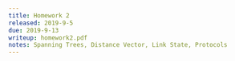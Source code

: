 ```yaml
---
title: Homework 2
released: 2019-9-5
due: 2019-9-13
writeup: homework2.pdf
notes: Spanning Trees, Distance Vector, Link State, Protocols
---
```

